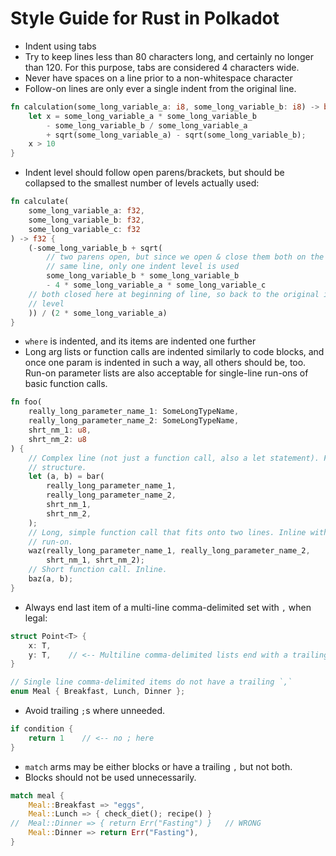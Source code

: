 # Style Guide for Rust in Polkadot

- Indent using tabs
- Try to keep lines less than 80 characters long, and certainly no longer than 120. For this purpose, tabs are considered 4 characters wide.
- Never have spaces on a line prior to a non-whitespace character
- Follow-on lines are only ever a single indent from the original line.
```rust
fn calculation(some_long_variable_a: i8, some_long_variable_b: i8) -> bool {
	let x = some_long_variable_a * some_long_variable_b
		- some_long_variable_b / some_long_variable_a
		+ sqrt(some_long_variable_a) - sqrt(some_long_variable_b);
	x > 10
}
```
- Indent level should follow open parens/brackets, but should be collapsed to the smallest number of levels actually used:
```rust
fn calculate(
	some_long_variable_a: f32,
	some_long_variable_b: f32,
	some_long_variable_c: f32
) -> f32 {
	(-some_long_variable_b + sqrt(
		// two parens open, but since we open & close them both on the
		// same line, only one indent level is used
		some_long_variable_b * some_long_variable_b
		- 4 * some_long_variable_a * some_long_variable_c
	// both closed here at beginning of line, so back to the original indent
	// level
	)) / (2 * some_long_variable_a)
}
```
- `where` is indented, and its items are indented one further
- Long arg lists or function calls are indented similarly to code blocks, and once one param is indented in such a way, all others should be, too. Run-on parameter lists are also acceptable for single-line run-ons of basic function calls.

```rust
fn foo(
	really_long_parameter_name_1: SomeLongTypeName,
	really_long_parameter_name_2: SomeLongTypeName,
	shrt_nm_1: u8,
	shrt_nm_2: u8
) {
	// Complex line (not just a function call, also a let statement). Full
	// structure.
	let (a, b) = bar(
		really_long_parameter_name_1,
		really_long_parameter_name_2,
		shrt_nm_1,
		shrt_nm_2,
	);
	// Long, simple function call that fits onto two lines. Inline with a
	// run-on.
	waz(really_long_parameter_name_1, really_long_parameter_name_2,
		shrt_nm_1, shrt_nm_2);
	// Short function call. Inline.
	baz(a, b);
}
```

- Always end last item of a multi-line comma-delimited set with `,` when legal:
```rust
struct Point<T> {
	x: T,
	y: T,    // <-- Multiline comma-delimited lists end with a trailing ,
}

// Single line comma-delimited items do not have a trailing `,`
enum Meal { Breakfast, Lunch, Dinner };
```

- Avoid trailing `;`s where unneeded.
```rust
if condition {
	return 1    // <-- no ; here
}
```

- `match` arms may be either blocks or have a trailing `,` but not both.
- Blocks should not be used unnecessarily.
```rust
match meal {
	Meal::Breakfast => "eggs",
	Meal::Lunch => { check_diet(); recipe() }
//	Meal::Dinner => { return Err("Fasting") }   // WRONG
	Meal::Dinner => return Err("Fasting"),
}
